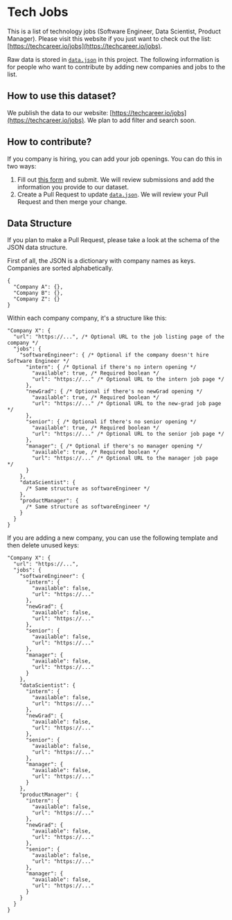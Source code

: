 # Tech Jobs

This is a list of technology jobs (Software Engineer, Data Scientist, Product Manager). Please visit this website if you just want to check out the list: [https://techcareer.io/jobs](https://techcareer.io/jobs).

Raw data is stored in [`data.json`](https://github.com/techcareerio/tech-jobs/blob/main/data.json) in this project. The following information is for people who want to contribute by adding new companies and jobs to the list.

## How to use this dataset?

We publish the data to our website: [https://techcareer.io/jobs](https://techcareer.io/jobs). We plan to add filter and search soon.

## How to contribute?

If you company is hiring, you can add your job openings. You can do this in two ways:

1. Fill out [this form](https://techcareer.typeform.com/to/CkuOZwKa) and submit. We will review submissions and add the information you provide to our dataset.
2. Create a Pull Request to update [`data.json`](https://github.com/techcareerio/tech-jobs/blob/main/data.json). We will review your Pull Request and then merge your change.

## Data Structure

If you plan to make a Pull Request, please take a look at the schema of the JSON data structure.

First of all, the JSON is a dictionary with company names as keys. Companies are sorted alphabetically.

```
{
  "Company A": {},
  "Company B": {},
  "Company Z": {}
}
```

Within each company company, it's a structure like this:

```
"Company X": {
  "url": "https://...", /* Optional URL to the job listing page of the company */
  "jobs": {
    "softwareEngineer": { /* Optional if the company doesn't hire Software Engineer */
      "intern": { /* Optional if there's no intern opening */
        "available": true, /* Required boolean */
        "url": "https://..." /* Optional URL to the intern job page */
      },
      "newGrad": { /* Optional if there's no newGrad opening */
        "available": true, /* Required boolean */
        "url": "https://..." /* Optional URL to the new-grad job page */
      },
      "senior": { /* Optional if there's no senior opening */
        "available": true, /* Required boolean */
        "url": "https://..." /* Optional URL to the senior job page */
      },
      "manager": { /* Optional if there's no manager opening */
        "available": true, /* Required boolean */
        "url": "https://..." /* Optional URL to the manager job page */
      }
    },
    "dataScientist": {
      /* Same structure as softwareEngineer */
    },
    "productManager": {
      /* Same structure as softwareEngineer */
    }
  }
}
```

If you are adding a new company, you can use the following template and then delete unused keys:

```
"Company X": {
  "url": "https://...",
  "jobs": {
    "softwareEngineer": {
      "intern": {
        "available": false,
        "url": "https://..."
      },
      "newGrad": {
        "available": false,
        "url": "https://..."
      },
      "senior": {
        "available": false,
        "url": "https://..."
      },
      "manager": {
        "available": false,
        "url": "https://..."
      }
    },
    "dataScientist": {
      "intern": {
        "available": false,
        "url": "https://..."
      },
      "newGrad": {
        "available": false,
        "url": "https://..."
      },
      "senior": {
        "available": false,
        "url": "https://..."
      },
      "manager": {
        "available": false,
        "url": "https://..."
      }
    },
    "productManager": {
      "intern": {
        "available": false,
        "url": "https://..."
      },
      "newGrad": {
        "available": false,
        "url": "https://..."
      },
      "senior": {
        "available": false,
        "url": "https://..."
      },
      "manager": {
        "available": false,
        "url": "https://..."
      }
    }
  }
}
```
